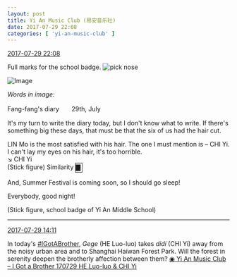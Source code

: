 ```yaml
---
layout: post
title: Yi An Music Club (易安音乐社)
date: 2017-07-29 22:08
categories: [ 'yi-an-music-club' ]
---
```


<div class="weibo-info">
  <a href="http://weibo.com/6094546964/FeFKi2np3">2017-07-29 22:08</a>
</div>

Full marks for the school badge. ![pick nose](http://img.t.sinajs.cn/t4/appstyle/expression/ext/normal/0b/wabi_org.gif)

<!-- more -->

![Image](https://wx3.sinaimg.cn/mw690/006Es64Agy1fi13x8plvmj321g2xs1ky.jpg)

*Words in image:*

Fang-fang's diary　　29th, July

It's my turn to write the diary today, but I don't know what to write. If there's something big these days, that must be that the six of us had the hair cut.

LIN Mo is the most satisfied with his hair. The one I must mention is – CHI Yi. I can't lay my eyes on his hair, it's too horrible.  
↘ CHI Yi  
(Stick figure) Similarity <span style="border:1px solid; display:inline-block; height:20px; width:14px;">▇</span>

And, Summer Festival is coming soon, so I should go sleep!

Everybody, good night!

(Stick figure, school badge of Yi An Middle School)

---

<div class="weibo-info">
  <a href="http://weibo.com/6094546964/FeCCH83e6">2017-07-29 14:11</a>
</div>

In today's [#IGotABrother](http://weibo.com/p/10080861f662f85120fee304ac320a7735365a), *Gege* (HE Luo-luo) takes *didi* (CHI Yi) away from the noisy urban area and to Shanghai Haiwan Forest Park. Will the forest in serenity deepen the brotherly affection between them? [◉ Yi An Music Club – I Got a Brother 170729 HE Luo-luo & CHI Yi](https://www.youtube.com/watch?v=BMLQDaqcgV0)

